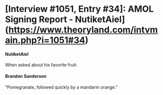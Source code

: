 # [Interview #1051, Entry #34]: AMOL Signing Report - NutiketAiel](https://www.theoryland.com/intvmain.php?i=1051#34)

#### NutiketAiel

When asked about his favorite fruit:

#### Brandon Sanderson

"Pomegranate, followed quickly by a mandarin orange."

